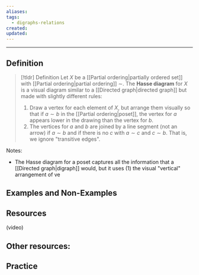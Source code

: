 ```yaml
---
aliases: 
tags:
  - digraphs-relations
created: 
updated:
---
```

---
## Definition 

> [!tldr] Definition
> Let $X$ be a [[Partial ordering|partially ordered set]] with [[Partial ordering|partial ordering]] $\sim$. The **Hasse diagram** for $X$ is a visual diagram similar to a [[Directed graph|directed graph]] but made with slightly different rules: 
> 
> 1. Draw a vertex for each element of $X$, but arrange them visually so that if $a \sim b$ in the [[Partial ordering|poset]], the vertex for $a$ appears lower in the drawing than the vertex for $b$. 
> 2. The vertices for $a$ and $b$ are joined by a line segment (not an arrow) if $a \sim b$ and if there is no $c$ with $a \sim c$ and $c \sim b$. That is, we ignore "transitive edges".  


Notes: 
- The Hasse diagram for a poset captures all the information that a [[Directed graph|digraph]] would, but it uses (1) the visual "vertical" arrangement of ve

## Examples and Non-Examples

## Resources 

(video)

Other resources: 
- 

## Practice 
